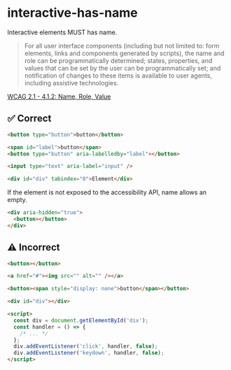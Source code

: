 # interactive-has-name

Interactive elements MUST has name.

> For all user interface components (including but not limited to: form elements, links and components generated by scripts), the name and role can be programmatically determined; states, properties, and values that can be set by the user can be programmatically set; and notification of changes to these items is available to user agents, including assistive technologies.

[WCAG 2.1 - 4.1.2: Name, Role, Value](https://www.w3.org/TR/WCAG21/#name-role-value)

## :white_check_mark: Correct

```html
<button type="button">button</button>
```

```html
<span id="label">button</span>
<button type="button" aria-labelledby="label"></button>
```

```html
<input type="text" aria-label="input" />
```

```html
<div id="div" tabindex="0">Element</div>
```

If the element is not exposed to the accessibility API, name allows an empty.

```html
<div aria-hidden="true">
  <button></button>
</div>
```

## :warning: Incorrect

```html
<button></button>
```

```html
<a href="#"><img src="" alt="" /></a>
```

```html
<button><span style="display: none">button</span></button>
```

```html
<div id="div"></div>

<script>
  const div = document.getElementById('div');
  const handler = () => {
    /* ... */
  };
  div.addEventListener('click', handler, false);
  div.addEventListener('keydown', handler, false);
</script>
```
